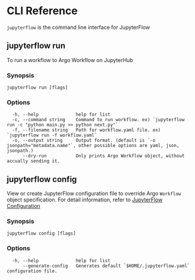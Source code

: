 # CLI Reference

`jupyterflow` is the command line interface for JupyterFlow

## jupyterflow run

To run a workflow to Argo Workflow on JupyterHub

### Synopsis

```
jupyterflow run [flags]
```

### Options

```
  -h, --help              help for list
  -c, --command string    Command to run workflow. ex) `jupyterflow run -c "python main.py >> python next.py"`
  -f, --filename string   Path for workflow.yaml file. ex) `jupyterflow run -f workflow.yaml`
  -o, --output string     Output format. (default is `-o jsonpath="metadata.name"`, other possible options are yaml, json, jsonpath.)
      --dry-run           Only prints Argo Workflow object, without accually sending it.
```


## jupyterflow config

View or create JupyterFlow configuration file to override Argo `Workflow` object specification.
For detail information, refer to [JupyterFlow Configuration](configuration.md#jupyterflow-configuration)

### Synopsis

```
jupyterflow config [flags]
```

### Options

```
  -h, --help              help for list
      --generate-config   Generates default `$HOME/.jupyterflow.yaml` configuration file.
```

